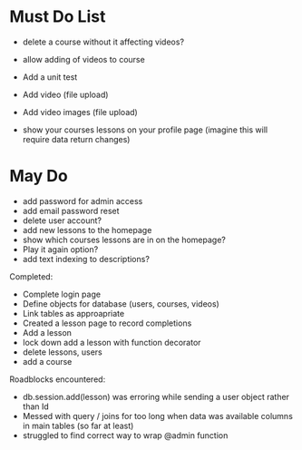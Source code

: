 # Must Do List

* delete a course without it affecting videos?
* allow adding of videos to course

* Add a unit test
* Add video (file upload)
* Add video images (file upload)
* show your courses lessons on your profile page (imagine this will require data return changes)

# May Do
* add password for admin access
* add email password reset
* delete user account?
* add new lessons to the homepage
* show which courses lessons are in on the homepage? 
* Play it again option?
* add text indexing to descriptions?


Completed: 
* Complete login page
* Define objects for database (users, courses, videos)
* Link tables as approapriate
* Created a lesson page to record completions
* Add a lesson
* lock down add a lesson with function decorator
* delete lessons, users
* add a course


Roadblocks encountered: 
* db.session.add(lesson) was erroring while sending a user object rather than Id
* Messed with query / joins for too long when data was available columns in main tables (so far at least)
* struggled to find correct way to wrap @admin function
